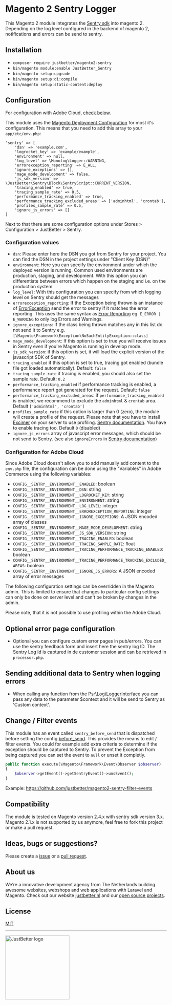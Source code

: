 # Magento 2 Sentry Logger

This Magento 2 module integrates the [Sentry sdk](https://github.com/getsentry/sentry-php) into magento 2. Depending on the log level configured in the backend of magento 2, notifications and errors can be send to sentry.

## Installation
- `composer require justbetter/magento2-sentry`
- `bin/magento module:enable JustBetter_Sentry`
- `bin/magento setup:upgrade`
- `bin/magento setup:di:compile`
- `bin/magento setup:static-content:deploy`

## Configuration
For configuration with Adobe Cloud, [check below](#configuration-for-adobe-cloud).

This module uses the [Magento Deployment Configuration](https://devdocs.magento.com/guides/v2.3/config-guide/config/config-php.html) for most it's configuration. This means that you need to add this array to your `app/etc/env.php`:

```
'sentry' => [
    'dsn' => 'example.com',
    'logrocket_key' => 'example/example',
    'environment' => null,
    'log_level' => \Monolog\Logger::WARNING,
    'errorexception_reporting' => E_ALL,
    'ignore_exceptions' => [],
    'mage_mode_development' => false,
    'js_sdk_version' => \JustBetter\Sentry\Block\SentryScript::CURRENT_VERSION,
    'tracing_enabled' => true,
    'tracing_sample_rate' => 0.5,
    'performance_tracking_enabled' => true,
    'performance_tracking_excluded_areas' => ['adminhtml', 'crontab'],
    'profiles_sample_rate' => 0.5,
    'ignore_js_errors' => []
]
```

Next to that there are some configuration options under Stores > Configuration > JustBetter > Sentry.

### Configuration values
* `dsn`: Please enter here the DSN you got from Sentry for your project. You can find the DSN in the project settings under "Client Key (DSN)"
* `environment`: Here you can specify the environment under which the deployed version is running. Common used environments are production, staging, and development. With this option you can differentiate between errors which happen on the staging and i.e. on the production system
* `log_level`: With this configuration you can specify from which logging level on Sentry should get the messages
* `errorexception_reporting`: If the Exception being thrown is an instance of [ErrorException](https://www.php.net/manual/en/class.errorexception.php) send the error to sentry if it matches the error reporting. This uses the same syntax as [Error Reporting](https://www.php.net/manual/en/function.error-reporting.php) eg. `E_ERROR | E_WARNING` to only log Errors and Warnings.
* `ignore_exceptions`: If the class being thrown matches any in this list do not send it to Sentry e.g. `[\Magento\Framework\Exception\NoSuchEntityException::class]`
* `mage_mode_development`: If this option is set to true you will receive issues in Sentry even if you're Magento is running in develop mode.
* `js_sdk_version`: if this option is set, it will load the explicit version of the javascript SDK of Sentry.
* `tracing_enabled` if this option is set to true, tracing got enabled (bundle file got loaded automatically). Default: `false`
* `tracing_sample_rate` if tracing is enabled, you should also set the sample rate. Default: `0.2`
* `performance_tracking_enabled` if performance tracking is enabled, a performance report got generated for the request. Default: `false`
* `performance_tracking_excluded_areas`: if `performance_tracking_enabled` is enabled, we recommend to exclude the `adminhtml` & `crontab` area. Default `['adminhtml', 'crontab']`
* `profiles_sample_rate` if this option is larger than 0 (zero), the module will create a profile of the request. Please note that you have to install [Excimer](https://www.mediawiki.org/wiki/Excimer) on your server to use profiling. [Sentry documentation](https://docs.sentry.io/platforms/php/profiling/). You have to enable tracing too. Default `0` (disabled)
* `ignore_js_errors` array of javascript error messages, which should be not send to Sentry. (see also `ignoreErrors` in [Sentry documentation](https://docs.sentry.io/clients/javascript/config/))

### Configuration for Adobe Cloud
Since Adobe Cloud doesn't allow you to add manually add content to the `env.php` file, the configuration can be done 
using the "Variables" in Adobe Commerce using the following variables:

* `CONFIG__SENTRY__ENVIRONMENT__ENABLED`: boolean
* `CONFIG__SENTRY__ENVIRONMENT__DSN`: string
* `CONFIG__SENTRY__ENVIRONMENT__LOGROCKET_KEY`: string
* `CONFIG__SENTRY__ENVIRONMENT__ENVIRONMENT`: string
* `CONFIG__SENTRY__ENVIRONMENT__LOG_LEVEL`: integer
* `CONFIG__SENTRY__ENVIRONMENT__ERROREXCEPTION_REPORTING`: integer
* `CONFIG__SENTRY__ENVIRONMENT__IGNORE_EXCEPTIONS`: A JSON encoded array of classes
* `CONFIG__SENTRY__ENVIRONMENT__MAGE_MODE_DEVELOPMENT`: string
* `CONFIG__SENTRY__ENVIRONMENT__JS_SDK_VERSION`: string
* `CONFIG__SENTRY__ENVIRONMENT__TRACING_ENABLED`: boolean
* `CONFIG__SENTRY__ENVIRONMENT__TRACING_SAMPLE_RATE`: float
* `CONFIG__SENTRY__ENVIRONMENT__TRACING_PERFORMANCE_TRACKING_ENABLED`: boolean
* `CONFIG__SENTRY__ENVIRONMENT__TRACING_PERFORMANCE_TRACKING_EXCLUDED_AREAS`: boolean
* `CONFIG__SENTRY__ENVIRONMENT__IGNORE_JS_ERRORS`: A JSON encoded array of error messages

The following configuration settings can be overridden in the Magento admin. This is limited to ensure that changes to 
particular config settings can only be done on server level and can't be broken by changes in the admin.

Please note, that it is not possible to use profiling within the Adobe Cloud.

## Optional error page configuration
- Optional you can configure custom error pages in pub/errors. You can use the sentry feedback form and insert here the sentry log ID. The Sentry Log Id is captured in de customer session and can be retrieved in `processor.php`.

## Sending additional data to Sentry when logging errors
- When calling any function from the [Psr\Log\LoggerInterface](https://github.com/php-fig/log/blob/master/src/LoggerInterface.php) you can pass any data to the parameter $context and it will be send to Sentry as 'Custom context'.

## Change / Filter events
This module has an event called `sentry_before_send` that is dispatched before setting the config [before_send](https://docs.sentry.io/platforms/php/configuration/filtering/#using-platformidentifier-namebefore-send-). This provides the means to edit / filter events. You could for example add extra criteria to determine if the exception should be captured to Sentry. To prevent the Exception from being captured you can set the event to `null` or unset it completly.

```PHP
public function execute(\Magento\Framework\Event\Observer $observer)
{
    $observer->getEvent()->getSentryEvent()->unsEvent();
}
```

Example: https://github.com/justbetter/magento2-sentry-filter-events

## Compatibility
The module is tested on Magento version 2.4.x with sentry sdk version 3.x. Magento 2.1.x is not supported by us anymore, feel free to fork this project or make a pull request.

## Ideas, bugs or suggestions?
Please create a [issue](https://github.com/justbetter/magento2-sentry/issues) or a [pull request](https://github.com/justbetter/magento2-sentry/pulls).

## About us
We’re a innovative development agency from The Netherlands building awesome websites, webshops and web applications with Laravel and Magento. Check out our website [justbetter.nl](https://justbetter.nl) and our [open source projects](https://github.com/justbetter).

## License
[MIT](LICENSE)

---

<a href="https://justbetter.nl" title="JustBetter"><img src="https://raw.githubusercontent.com/justbetter/art/master/justbetter-logo.png" width="200px" alt="JustBetter logo"></a>
